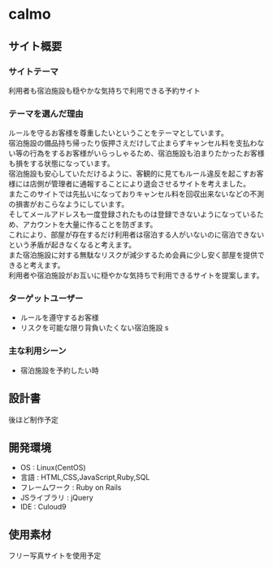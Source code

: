 # calmo

## サイト概要
### サイトテーマ
利用者も宿泊施設も穏やかな気持ちで利用できる予約サイト

### テーマを選んだ理由
ルールを守るお客様を尊重したいということをテーマとしています。<br>
宿泊施設の備品持ち帰ったり仮押さえだけして止まらずキャンセル料を支払わない等の行為をするお客様がいらっしゃるため、宿泊施設も泊まりたかったお客様も損をする状態になっています。<br>
宿泊施設も安心していただけるように、客観的に見てもルール違反を起こすお客様には店側が管理者に通報することにより退会させるサイトを考えました。<br>
またこのサイトでは先払いになっておりキャンセル料を回収出来ないなどの不測の損害がおこらなようにしています。<br>
そしてメールアドレスも一度登録されたものは登録できないようになっているため、アカウントを大量に作ることを防ぎます。<br>
これにより、部屋が存在するだけ利用者は宿泊する人がいないのに宿泊できないという矛盾が起きなくなると考えます。<br>
また宿泊施設に対する無駄なリスクが減少するため会員に少し安く部屋を提供できると考えます。<br>
利用者や宿泊施設がお互いに穏やかな気持ちで利用できるサイトを提案します。

### ターゲットユーザー
* ルールを遵守するお客様
* リスクを可能な限り背負いたくない宿泊施設
s
### 主な利用シーン
* 宿泊施設を予約したい時

## 設計書
後ほど制作予定

## 開発環境
* OS : Linux(CentOS)
* 言語 : HTML,CSS,JavaScript,Ruby,SQL
* フレームワーク : Ruby on Rails
* JSライブラリ : jQuery
* IDE : Culoud9

## 使用素材
フリー写真サイトを使用予定

